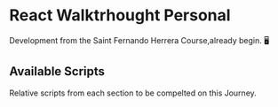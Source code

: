# React Walktrhought Personal

Development from the Saint Fernando Herrera Course,already begin. :desktop_computer:	

## Available Scripts 

Relative scripts from each section to be compelted on this Journey.


